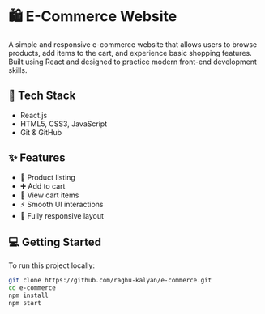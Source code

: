 # 🛍️ E-Commerce Website

A simple and responsive e-commerce website that allows users to browse products, add items to the cart, and experience basic shopping features. Built using React and designed to practice modern front-end development skills.

## 🚀 Tech Stack

- React.js
- HTML5, CSS3, JavaScript
- Git & GitHub

## ✨ Features

- 🛒 Product listing
- ➕ Add to cart
- 🧾 View cart items
- ⚡ Smooth UI interactions
- 📱 Fully responsive layout

## 💻 Getting Started

To run this project locally:

```bash
git clone https://github.com/raghu-kalyan/e-commerce.git
cd e-commerce
npm install
npm start
